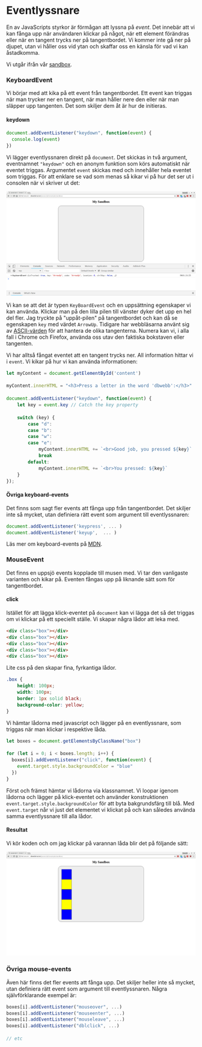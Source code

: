 Eventlyssnare
=======================

En av JavaScripts styrkor är förmågan att lyssna på *event*. Det innebär att vi kan fånga upp när användaren klickar på något, när ett element förändras eller när en tangent trycks ner på tangentbordet. Vi kommer inte gå ner på djupet, utan vi håller oss vid ytan och skaffar oss en känsla för vad vi kan åstadkomma.

Vi utgår ifrån vår [sandbox](../../example/sandbox).



### KeyboardEvent

Vi börjar med att kika på ett event från tangentbordet. Ett event kan triggas när man trycker ner en tangent, när man håller nere den eller när man släpper upp tangenten. Det som skiljer dem åt är hur de initieras.



#### keydown

```js
document.addEventListener("keydown", function(event) {
  console.log(event)
})
```

Vi lägger eventlyssnaren direkt på `document`. Det skickas in två argument, eventnamnet `"keydown"` och en anonym funktion som körs automatiskt när eventet triggas. Argumentet `event` skickas med och innehåller hela eventet som triggas. För att enklare se vad som menas så kikar vi på hur det ser ut i consolen när vi skriver ut det:

![Ett KeyboardEvent i consolen](../img/arrowUp.png)

Vi kan se att det är typen `KeyBoardEvent` och en uppsättning egenskaper vi kan använda. Klickar man på den lilla pilen till vänster dyker det upp en hel del fler. Jag tryckte på "uppåt-pilen" på tangentbordet och kan då se egenskapen `key` med värdet `ArrowUp`. Tidigare har webbläsarna använt sig av [ASCII-värden](http://www.asciitable.com/) för att hantera de olika tangenterna. Numera kan vi, i alla fall i Chrome och Firefox, använda oss utav den faktiska bokstaven eller tangenten.

Vi har alltså fångat eventet att en tangent trycks ner. All information hittar vi i `event`. Vi kikar på hur vi kan använda informationen:

```js
let myContent = document.getElementById('content')

myContent.innerHTML = "<h3>Press a letter in the word 'dbwebb':</h3>"

document.addEventListener("keydown", function(event) {
    let key = event.key // Catch the key property

    switch (key) {
        case "d":
        case "b":
        case "w":
        case "e":
            myContent.innerHTML += `<br>Good job, you pressed ${key}`
            break
        default:
            myContent.innerHTML += `<br>You pressed: ${key}`
    }
});
```

<!-- Vill du se mer kan du titta på videon som visar onkeydown:

[YOUTUBE src=pLt5tWcMt-s width=630 caption="Kenneth visar onkeydown."] -->



#### Övriga keyboard-events

Det finns som sagt fler events att fånga upp från tangentbordet. Det skiljer inte så mycket, utan definiera rätt event som argument till eventlyssnaren:

```js
document.addEventListener('keypress', ... )
document.addEventListener('keyup',  ... )
```


Läs mer om keyboard-events på [MDN](https://developer.mozilla.org/en-US/docs/Web/API/KeyboardEvent).



### MouseEvent


Det finns en uppsjö events kopplade till musen med. Vi tar den vanligaste varianten och kikar på. Eventen fångas upp på liknande sätt som för tangentbordet.



#### click

Istället för att lägga klick-eventet på `document` kan vi lägga det så det triggas om vi klickar på ett speciellt ställe. Vi skapar några lådor att leka med.

```html
<div class="box"></div>
<div class="box"></div>
<div class="box"></div>
<div class="box"></div>
<div class="box"></div>
```

Lite css på den skapar fina, fyrkantiga lådor.

```css
.box {
    height: 100px;
    width: 100px;
    border: 1px solid black;
    background-color: yellow;
}
```

Vi hämtar lådorna med javascript och lägger på en eventlyssnare, som triggas när man klickar i respektive låda.

```js
let boxes = document.getElementsByClassName("box")

for (let i = 0; i < boxes.length; i++) {
  boxes[i].addEventListener("click", function(event) {
    event.target.style.backgroundColor = "blue"
  })
}
```

Först och främst hämtar vi lådorna via klassnamnet. Vi loopar igenom lådorna och lägger på klick-eventet och använder konstruktionen `event.target.style.backgroundColor` för att byta bakgrundsfärg till blå. Med `event.target` når vi just det elementet vi klickat på och kan således använda samma eventlyssnare till alla lådor.



#### Resultat

Vi kör koden och om jag klickar på varannan låda blir det på följande sätt:

![MouseEvent som byter bakgrundsfärg.](../img/click1.png)



### Övriga mouse-events

Även här finns det fler events att fånga upp. Det skiljer heller inte så mycket, utan definiera rätt event som argument till eventlyssnaren. Några självförklarande exempel är:

```js
boxes[i].addEventListener("mouseover", ...)
boxes[i].addEventListener("mouseenter", ...)
boxes[i].addEventListener("mouseleave", ...)
boxes[i].addEventListener("dblclick", ...)

// etc
```
